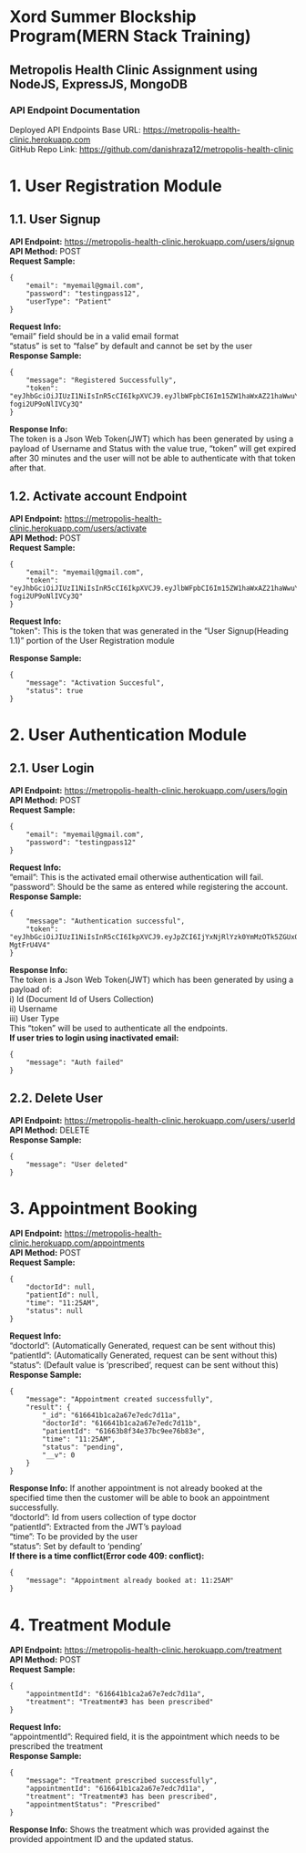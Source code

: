 # Xord Summer Blockship Program(MERN Stack Training)
## Metropolis Health Clinic Assignment using NodeJS, ExpressJS, MongoDB ##
### API Endpoint Documentation ###

Deployed API Endpoints Base URL: https://metropolis-health-clinic.herokuapp.com \
GitHub Repo Link: https://github.com/danishraza12/metropolis-health-clinic
 
# 1.     User Registration Module #
## 1.1.         User Signup ##
**API Endpoint:** https://metropolis-health-clinic.herokuapp.com/users/signup \
**API Method:** POST\
**Request Sample:**
```
{
    "email": "myemail@gmail.com",
    "password": "testingpass12",
    "userType": "Patient"
}
```
**Request Info:**\
“email” field should be in a valid email format\
“status” is set to “false” by default and cannot be set by the user\
**Response Sample:**
```
{
    "message": "Registered Successfully",
    "token": "eyJhbGciOiJIUzI1NiIsInR5cCI6IkpXVCJ9.eyJlbWFpbCI6Im15ZW1haWxAZ21haWwuY29tIiwic3RhdHVzIjp0cnVlLCJpYXQiOjE2MzQwMDQxMTYsImV4cCI6MTYzNDAwNTkxNn0.cE48p_J80EvF0Mf8Z9L6soN8U-fogi2UP9oNlIVCy3Q"
}
```
**Response Info:**\
The token is a Json Web Token(JWT) which has been generated by using a payload of Username and Status with the value true, “token” will get expired after 30 minutes and the user will not be able to authenticate with that token after that.

## 1.2.         Activate account Endpoint ##
**API Endpoint:** https://metropolis-health-clinic.herokuapp.com/users/activate \
**API Method:** POST\
**Request Sample:**
```
{
    "email": "myemail@gmail.com",
    "token": "eyJhbGciOiJIUzI1NiIsInR5cCI6IkpXVCJ9.eyJlbWFpbCI6Im15ZW1haWxAZ21haWwuY29tIiwic3RhdHVzIjp0cnVlLCJpYXQiOjE2MzQwMDQxMTYsImV4cCI6MTYzNDAwNTkxNn0.cE48p_J80EvF0Mf8Z9L6soN8U-fogi2UP9oNlIVCy3Q"
}
```
**Request Info:**\
"token": This is the token that was generated in the “User Signup(Heading 1.1)” portion of the User Registration module
 
**Response Sample:**
```
{
    "message": "Activation Succesful",
    "status": true
}
```
 
# 2.     User Authentication Module #
## 2.1.         User Login ##
**API Endpoint:** https://metropolis-health-clinic.herokuapp.com/users/login \
**API Method:** POST\
**Request Sample:**
```
{
    "email": "myemail@gmail.com",
    "password": "testingpass12"
}
```
**Request Info:**\
“email”: This is the activated email otherwise authentication will fail.\
“password”: Should be the same as entered while registering the account.\
**Response Sample:**
```
{
    "message": "Authentication successful",
    "token": "eyJhbGciOiJIUzI1NiIsInR5cCI6IkpXVCJ9.eyJpZCI6IjYxNjRlYzk0YmMzOTk5ZGUxODhkODBmNSIsInVzZXJuYW1lIjoibXllbWFpbEBnbWFpbC5jb20iLCJ1c2VyVHlwZSI6IlBhdGllbnQiLCJpYXQiOjE2MzQwMDUyMDV9.21rt9AprWUJy099ib6zpq7LWj9sYx2tFF-MgtFrU4V4"
}
```
**Response Info:**\
The token is a Json Web Token(JWT) which has been generated by using a payload of:\
i) Id (Document Id of Users Collection)\
ii) Username\
iii) User Type\
This “token” will be used to authenticate all the endpoints.\
**If user tries to login using inactivated email:**
```
{
    "message": "Auth failed"
}
```
 
## 2.2.         Delete User ##
**API Endpoint:** https://metropolis-health-clinic.herokuapp.com/users/:userId \
**API Method:** DELETE\
**Response Sample:**
```
{
    "message": "User deleted"
}
``` 
 
# 3.     Appointment Booking #
**API Endpoint:** https://metropolis-health-clinic.herokuapp.com/appointments \
**API Method:** POST\
**Request Sample:**
```
{
    "doctorId": null,
    "patientId": null,
    "time": "11:25AM",
    "status": null
}
```
**Request Info:**\
“doctorId”: (Automatically Generated, request can be sent without this)\
“patientId”: (Automatically Generated, request can be sent without this)\
“status”: (Default value is ‘prescribed’, request can be sent without this)\
**Response Sample:**
```
{
    "message": "Appointment created successfully",
    "result": {
        "_id": "616641b1ca2a67e7edc7d11a",
        "doctorId": "616641b1ca2a67e7edc7d11b",
        "patientId": "61663b8f34e37bc9ee76b83e",
        "time": "11:25AM",
        "status": "pending",
        "__v": 0
    }
}
```
**Response Info:**
If another appointment is not already booked at the specified time then the customer will be able to book an appointment successfully.\
“doctorId”: Id from users collection of type doctor\
“patientId”: Extracted from the JWT’s payload\
“time”: To be provided by the user\
“status”: Set by default to ‘pending’\
**If there is a time conflict(Error code 409: conflict):**
```
{
    "message": "Appointment already booked at: 11:25AM"
}
```
 
# 4.    Treatment Module #
**API Endpoint:** https://metropolis-health-clinic.herokuapp.com/treatment \
**API Method:** POST\
**Request Sample:**
```
{
    "appointmentId": "616641b1ca2a67e7edc7d11a",
    "treatment": "Treatment#3 has been prescribed"
}
```
 
**Request Info:**\
“appointmentId”: Required field, it is the appointment which needs to be prescribed the treatment\
**Response Sample:**
```
{
    "message": "Treatment prescribed successfully",
    "appointmentId": "616641b1ca2a67e7edc7d11a",
    "treatment": "Treatment#3 has been prescribed",
    "appointmentStatus": "Prescribed"
}
```
**Response Info:**
Shows the treatment which was provided against the provided appointment ID and the updated status.

